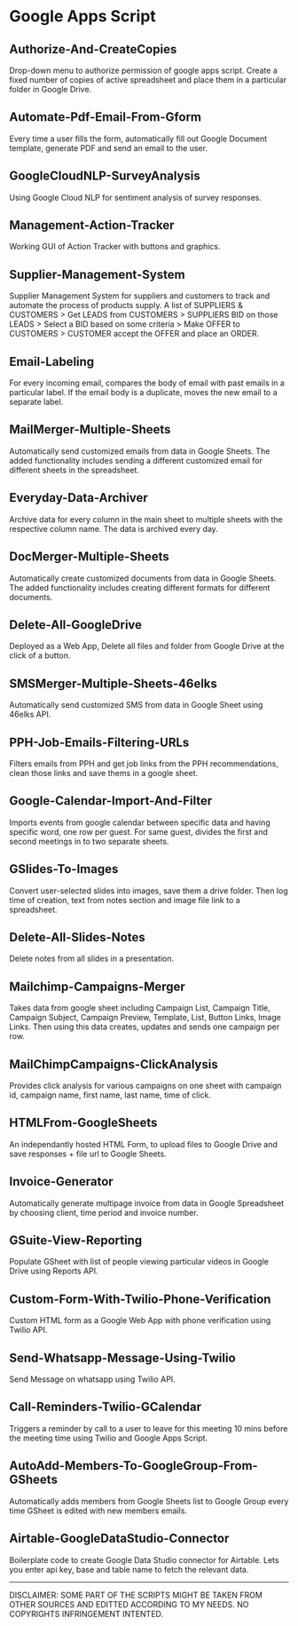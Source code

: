# Google Apps Script


## Authorize-And-CreateCopies
Drop-down menu to authorize permission of google apps script. Create a fixed number of copies of active spreadsheet and place them in a particular folder in Google Drive.

## Automate-Pdf-Email-From-Gform
Every time a user fills the form, automatically fill out Google Document template, generate PDF and send an email to the user.

## GoogleCloudNLP-SurveyAnalysis
Using Google Cloud NLP for sentiment analysis of survey responses.

## Management-Action-Tracker
Working GUI of Action Tracker with buttons and graphics.

## Supplier-Management-System
Supplier Management System for suppliers and customers to track and automate the process of products supply.
A list of SUPPLIERS & CUSTOMERS > Get LEADS from CUSTOMERS > SUPPLIERS BID on those LEADS > Select a BID based on some criteria >
Make OFFER to CUSTOMERS > CUSTOMER accept the OFFER and place an ORDER.

## Email-Labeling
For every incoming email, compares the body of email with past emails in a particular label. If the email body is a duplicate, moves the new email to a separate label.

## MailMerger-Multiple-Sheets
Automatically send customized emails from data in Google Sheets. The added functionality includes sending a different customized email for different sheets in the spreadsheet.

## Everyday-Data-Archiver
Archive data for every column in the main sheet to multiple sheets with the respective column name. The data is archived every day.

## DocMerger-Multiple-Sheets
Automatically create customized documents from data in Google Sheets. The added functionality includes creating different formats for different documents.

## Delete-All-GoogleDrive
Deployed as a Web App, Delete all files and folder from Google Drive at the click of a button.

## SMSMerger-Multiple-Sheets-46elks
Automatically send customized SMS from data in Google Sheet using 46elks API.

## PPH-Job-Emails-Filtering-URLs
Filters emails from PPH and get job links from the PPH recommendations, clean those links and save thems in a google sheet.

## Google-Calendar-Import-And-Filter
Imports events from google calendar between specific data and having specific word, one row per guest. For same guest, divides the first and second meetings in to two separate sheets.

## GSlides-To-Images
Convert user-selected slides into images, save them a drive folder. Then log time of creation, text from notes section and image file link to a spreadsheet.

## Delete-All-Slides-Notes
Delete notes from all slides in a presentation.

## Mailchimp-Campaigns-Merger
Takes data from google sheet including Campaign List, Campaign Title, Campaign Subject, Campaign Preview, Template, List, Button Links, Image Links. Then using this data creates, updates and sends one campaign per row.

## MailChimpCampaigns-ClickAnalysis
Provides click analysis for various campaigns on one sheet with campaign id, campaign name, first name, last name, time of click.

## HTMLFrom-GoogleSheets
An independantly hosted HTML Form, to upload files to Google Drive and save responses + file url to Google Sheets.

## Invoice-Generator
Automatically generate multipage invoice from data in Google Spreadsheet by choosing client, time period and invoice number.

## GSuite-View-Reporting
Populate GSheet with list of people viewing particular videos in Google Drive using Reports API.

## Custom-Form-With-Twilio-Phone-Verification
Custom HTML form as a Google Web App with phone verification using Twilio API.

## Send-Whatsapp-Message-Using-Twilio
Send Message on whatsapp using Twilio API.

## Call-Reminders-Twilio-GCalendar
Triggers a reminder by call to a user to leave for this meeting 10 mins before the meeting time using Twilio and Google Apps Script.

## AutoAdd-Members-To-GoogleGroup-From-GSheets
Automatically adds members from Google Sheets list to Google Group every time GSheet is edited with new members emails.

## Airtable-GoogleDataStudio-Connector
Boilerplate code to create Google Data Studio connector for Airtable. Lets you enter api key, base and table name to fetch the relevant data.


-------------------------------------------------------------------------------------------------------------------------
DISCLAIMER: SOME PART OF THE SCRIPTS MIGHT BE TAKEN FROM OTHER SOURCES AND EDITTED ACCORDING TO MY NEEDS. NO COPYRIGHTS INFRINGEMENT INTENTED.
